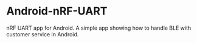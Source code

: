 # Android-nRF-UART
nRF UART app for Android. A simple app showing how to handle BLE with customer service in Android. 
